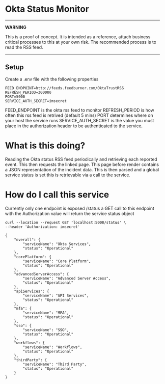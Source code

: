 # Okta Status Monitor

---
**WARNING**

This is a proof of concept. It is intended as a reference, attach business
critical processes to this at your own risk.
The recommended process is to read the RSS feed.

---

## Setup

Create a .env file with the following properties

```
FEED_ENDPOINT=http://feeds.feedburner.com/OktaTrustRSS
REFRESH_PERIOD=300000
PORT=5000
SERVICE_AUTH_SECRET=imsecret

```

FEED_ENDPOINT is the okta rss feed to monitor
REFRESH_PERIOD is how often this rss feed is retrived (default 5 mins)
PORT determines where on your host the service runs
SERVICE_AUTH_SECRET is the value you must place in the authorization header to
be authenticated to the service.


# What is this doing?

Reading the Okta status RSS feed periodically and retrieving each reported
event. This then requests the linked page. This page before render contains a
JSON representation of the incident data. This is then parsed and a global
service status is set this is retrievable via a call to the service.

# How do I call this service

Currently only one endpoint is exposed /status a GET call to this endpoint with
the Authorization value will return the service status object

```
curl --location --request GET 'localhost:5000/status' \
--header 'Authorization: imsecret'
```

```
{
    "overall": {
        "serviceName": "Okta Services",
        "status": "Operational"
    },
    "corePlatform": {
        "serviceName": "Core Platform",
        "status": "Operational"
    },
    "advancedServerAccess": {
        "serviceName": "Advanced Server Access",
        "status": "Operational"
    },
    "apiServices": {
        "serviceName": "API Services",
        "status": "Operational"
    },
    "mfa": {
        "serviceName": "MFA",
        "status": "Operational"
    },
    "sso": {
        "serviceName": "SSO",
        "status": "Operational"
    },
    "workflows": {
        "serviceName": "Workflows",
        "status": "Operational"
    },
    "thirdParty": {
        "serviceName": "Third Party",
        "status": "Operational"
    }
}
```